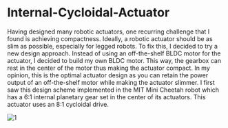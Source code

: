 # Internal-Cycloidal-Actuator
Having designed many robotic actuators, one recurring challenge that I found is achieving compactness. Ideally, a robotic actuator should be as slim as possible, especially for legged robots. To fix this, I decided to try a new design approach. Instead of using an off-the-shelf BLDC motor for the actuator, I decided to build my own BLDC motor. This way, the gearbox can rest in the center of the motor thus making the actuator compact. In my opinion, this is the optimal actuator design as you can retain the power output of an off-the-shelf motor while making the actuator slimmer. I first saw this design scheme implemented in the MIT Mini Cheetah robot which has a 6:1 internal planetary gear set in the center of its actuators. This actuator uses an 8:1 cycloidal drive.

![1](https://github.com/aaedmusa/Internal-Cycloidal-Actuator/assets/84678990/09dbe647-8f0d-49c1-9e2b-31c7999ce9f2)
